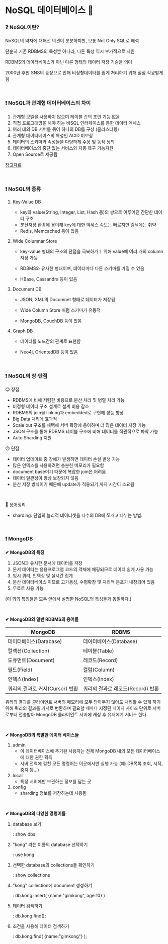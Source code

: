 # NoSQL 데이터베이스 👻

### ❓ NoSQL이란?

NoSQL의 약자에 대해선 의견이 분분하지만, 보통 Not Only SQL로 해석

단순히 기존 RDBMS의 특성뿐 아니라, 다른 특성 역시 부가적으로 지원

RDBMS의 데이터베이스가 아닌 다른 형태의 데이터 저장 기술을 의미

2000년 후반 SNS의 등장으로 인해 비정형데이터를 쉽게 처리하기 위해 점점 각광받게 됨

<br/>

### ❗ NoSQL과 관계형 데이터베이스의 차이

1. 관계형 모델을 사용하지 않으며 테이블 간의 조인 기능 없음
2. 직접 프로그래밍을 해야 하는 비SQL 인터페이스를 통한 데이터 엑세스
3. 여러 대의 DB 서버를 묶어 하나의 DB를 구성 (클러스터링)
4. 관계형 데이터베이스의 특성인 ACID 미보장
5. 데이터의 스키마와 속성들을 다양하게 수용 및 동작 정의
6. 데이터베이스의 중단 없는 서비스와 자동 복구 기능지원
7. Open Source로 제공됨

[참고자료](https://www.samsungsds.com/global/ko/support/insights/1195843_2284.html)

<br/>

### ❗ NoSQL의 종류

1. Key-Value DB

   * key와 value(String, Integer, List, Hash 등)의 쌍으로 이루어진 간단한 데이터 구조
   * 분산저장 환경에 용이해 key에 대한 엑세스 속도는 빠르지만 검색에는 취약
   * Redis, Memcached 등이 있음

2. Wide Columnar Store

   * key-value 형태의 구조의 단점을 극복하가ㅣ 위해 value에 여러 개의 column 저장 가능
   * RDBMS와 유사한 형태이며, 데이터마다 다른 스키마를 가질 수 있음

   * HBase, Cassandra 등이 있음

3. Document DB

   * JSON, XML의 Documnet 형태로 데이터가 저장됨
   * Wide Column Store 처럼 스키마가 유동적

   * MongoDB, CouchDB 등이 있음

4. Graph DB

   * 데이터를 노드간의 관계로 표현함

   * Neo4j, OrientedDB 등이 있음

<br/>

### ❗ NoSQL의 장·단점

😉 장점

* RDBMS에 비해 저렴한 비용으로 분산 처리 및 병렬 처리 가능
* 비정형 데이터 구조 설계로 설계 비용 감소
* RDBMS의 join을 linking과 embedded로 구현해 성능 향상
* Big Data 처리에 효과적
* Scale out 구조를 채택해 서버 확장에 용이하며 더 많은 데이터 저장 가능
* JSON 구조를 통해 RDBMS 테이블 구조에 비해 데이터를 직관적으로 파악 가능
* Auto Sharding 지원

😣 단점

* 데이터 업데이트 중 장애가 발생하면 데이터 손실 발생 가능
* 많은 인덱스를 사용하려면 충분한 메모리가 필요함
* document base이기 때문에 복잡한 join은 어려움
* 데이터 일관성이 항상 보장되지 않음
* 분산 저장 방식이기 때문에 update가 적용되기 까지 시간이 소요됨

<br/>

🚩 용어정리

* sharding: 단일의 놀리적 데이터셋을 다수의 DB에 쪼개고 나누는 방법. 

<br/>

### ❗ MongoDB

**✔ MongoDB의 특징**

1. JSON과 유사한 문서에 데이터를 저장
2. 문서 데이터는 응용프로그램 코드의 객체에 매핑되므로 데이터 쉽게 사용 가능
3. 임시 쿼리, 인덱싱 및 실시간 집계
4. 분산 데이터베이스 이므로 고가용성, 수평확장 및 지리적 분포가 내장되어 있음
5. 무료로 사용 가능

(이 외의 특징들은 모두 앞에서 설명한 NoSQL의 특성들과 동일하다.)

<br/>

**✔ MongoDB와 일반 RDBMS의 용어들**

| MongoDB                         | RDBMS                             |
| ------------------------------- | --------------------------------- |
| 데이터베이스(Database)          | 데이터베이스(Database)            |
| 컬렉션(Collection)              | 테이블(Table)                     |
| 도큐먼트(Document)              | 레코드(Record)                    |
| 필드(Field)                     | 컬럼(Column)                      |
| 인덱스(Index)                   | 인덱스(Index)                     |
| 쿼리의 결과로 커서(Cursor) 반환 | 쿼리의 결과로 레코드(Record) 반환 |

쿼리의 결과를 클라이언트 서버의 메모리에 모두 담아두지 않아도 처리할 수 있게 하기 위해 쿼리의 결과를 커서로 변환하며 필요할 때마다 지정된 페이지 사이즈 단위로 서버로부터 전송받아 MongoDB 클라이언트 서버에 캐싱 후 유저에게 서비스 한다.

<br/>

**✔ MongoDB의 특별한 데이터 베이스들**

1. admin
   * 이 데이터베이스에 추가된 사용자는 전체 MongoDB 내의 모든 데이터베이스에 대한 권한 획득
   * 서버 전역에 걸친 모든 명령어는 이곳에서만 실행 가능 (예: DB목록 조회, 시작, 중지 등…)
2. local
   * 특정 서버에만 보관하는 정보를 담는 곳
3. config
   * sharding 정보를 저장하는데 사용됨

<br/>

**✔ MongoDB의 다양한 명령어들**

1. database 보기

   :  show dbs

2. "kong" 라는 이름의 database 선택하기

   :  use kong

3. 선택한 database의 collections들 확인하기

   :  show collections

4. "kong" collection에 document 생성하기

   :  db.kong.insert( {name:"gimkong", age:10} )

5. 데이터 검색하기

   : db.kong.find();

6. 조건을 사용해 데이터 검색하기

   : db.kong.find( {name:"gimkong"} );